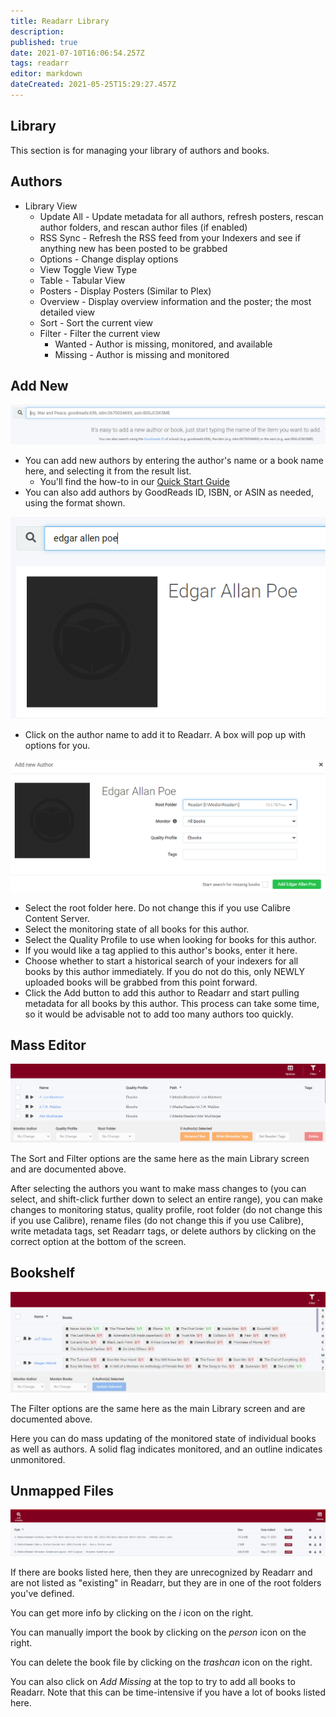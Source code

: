 ```yaml
---
title: Readarr Library
description: 
published: true
date: 2021-07-10T16:06:54.257Z
tags: readarr
editor: markdown
dateCreated: 2021-05-25T15:29:27.457Z
---
```


## Library

This section is for managing your library of authors and books.

## Authors

- Library View
  - Update All - Update metadata for all authors, refresh posters, rescan author folders, and rescan author files (if enabled)
  - RSS Sync - Refresh the RSS feed from your Indexers and see if anything new has been posted to be grabbed
  - Options - Change display options
  - View Toggle View Type
  - Table - Tabular View
  - Posters - Display Posters (Similar to Plex)
  - Overview - Display overview information and the poster; the most detailed view
  - Sort - Sort the current view
  - Filter - Filter the current view
    - Wanted - Author is missing, monitored, and available
    - Missing - Author is missing and monitored

## Add New

![addnew.png](/assets/readarr/addnew.png)

- You can add new authors by entering the author's name or a book name here, and selecting it from the result list.
  - You'll find the how-to in our [Quick Start Guide](/readarr/quick-start-guide)
- You can also add authors by GoodReads ID, ISBN, or ASIN as needed, using the format shown.

![poe.png](/assets/readarr/poe.png)

- Click on the author name to add it to Readarr. A box will pop up with options for you.

![addauthor.png](/assets/readarr/addauthor.png)

- Select the root folder here. Do not change this if you use Calibre Content Server.
- Select the monitoring state of all books for this author.
- Select the Quality Profile to use when looking for books for this author.
- If you would like a tag applied to this author's books, enter it here.
- Choose whether to start a historical search of your indexers for all books by this author immediately. If you do not do this, only NEWLY uploaded books will be grabbed from this point forward.
- Click the Add button to add this author to Readarr and start pulling metadata for all books by this author. This process can take some time, so it would be advisable not to add too many authors too quickly.

## Mass Editor

![masseditor.png](/assets/readarr/masseditor.png)

The Sort and Filter options are the same here as the main Library screen and are documented above.

After selecting the authors you want to make mass changes to (you can select, and shift-click further down to select an entire range), you can make changes to monitoring status, quality profile, root folder (do not change this if you use Calibre), rename files (do not change this if you use Calibre), write metadata tags, set Readarr tags, or delete authors by clicking on the correct option at the bottom of the screen.

## Bookshelf

![bookshelf.png](/assets/readarr/bookshelf.png)

The Filter options are the same here as the main Library screen and are documented above.

Here you can do mass updating of the monitored state of individual books as well as authors. A solid flag indicates monitored, and an outline indicates unmonitored.

## Unmapped Files

![unmappedfiles.png](/assets/readarr/unmappedfiles.png)

If there are books listed here, then they are unrecognized by Readarr and are not listed as "existing" in Readarr, but they are in one of the root folders you've defined.

You can get more info by clicking on the *i* icon on the right.

You can manually import the book by clicking on the *person* icon on the right.

You can delete the book file by clicking on the *trashcan* icon on the right.

You can also click on *Add Missing* at the top to try to add all books to Readarr. Note that this can be time-intensive if you have a lot of books listed here.

